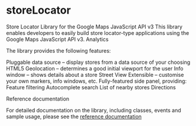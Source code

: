 # storeLocator
Store Locator Library for the Google Maps JavaScript API v3
This library enables developers to easily build store locator-type applications using the Google Maps JavaScript API v3. Analytics

The library provides the following features:

Pluggable data source – display stores from a data source of your choosing
HTML5 Geolocation – determines a good initial viewport for the user
Info window – shows details about a store
Street View
Extensible – customise your own markers, info windows, etc.
Fully-featured side panel, providing:
Feature filtering
Autocomplete search
List of nearby stores
Directions

Reference documentation

For detailed documentation on the library, including classes, events and sample usage, please see the
<a href="https://developers.google.com/maps/documentation/javascript/mysql-to-maps?csw=1"> reference documentation </a>
